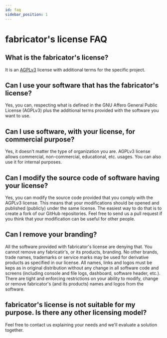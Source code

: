 ```yaml
---
id: faq
sidebar_position: 1
---
```


# fabricator's license FAQ

## What is the fabricator's license?
It is an [AGPLv3](/docs/Licenses/agplv3) license with additional terms for the specific project.

## Can I use your software that has the fabricator's license?
Yes, you can, respecting what is defined in the GNU Affero General Public License (AGPLv3) plus the additional terms provided with the software you want to use.

## Can I use software, with your license, for commercial purpose?
Yes, it doesn't matter the type of organization you are. AGPLv3 license allows commercial, non-commercial, educational, etc. usages. You can also use it for internal purposes.

## Can I modify the source code of software having your license?
Yes, you can modify the source code provided that you comply with the AGPLv3 license. This means that your modifications should be opened and published (publicly) under the same license. The easiest way to do that is to create a fork of our GitHub repositories. Feel free to send us a pull request if you think that your modification can be useful for other people.

## Can I remove your branding?
All the software provided with fabricator's license are denying that. You cannot remove any fabricatir's, or its products, branding. No other brands, trade names, trademarks or service marks may be used for derivative products as specified in our license. All names, links and logos must be keps as in original distribution without any change in all software code and screens (including console and file logs, dashboard, software header, etc.). There are tight and enforcing restrictions on your ability to modify, change or remove fabricator's (and its products) names and logos from the software.

## fabricator's license is not suitable for my purpose. Is there any other licensing model?
Feel free to contact us explaining your needs and we'll evaluate a solution together.
